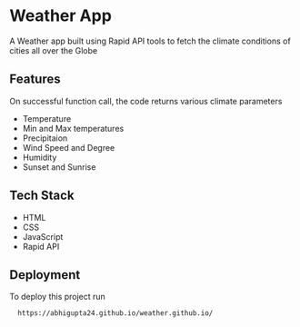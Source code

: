 
# Weather App

A Weather app built using Rapid API tools to fetch the climate conditions of cities all over the Globe


## Features

On successful function call, the code returns various climate parameters
- Temperature
- Min and Max temperatures
- Precipitaion
- Wind Speed and Degree
- Humidity
- Sunset and Sunrise


## Tech Stack

- HTML
- CSS
- JavaScript
- Rapid API


## Deployment

To deploy this project run

```bash
  https://abhigupta24.github.io/weather.github.io/
```
